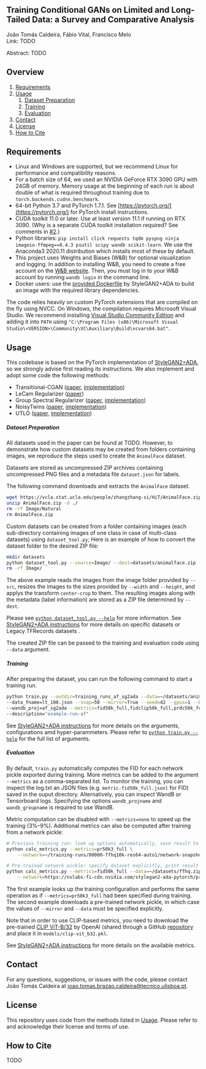 ## Training Conditional GANs on Limited and Long-Tailed Data: a Survey and Comparative Analysis

João Tomás Caldeira, Fábio Vital, Francisco Melo<br>
Link: TODO<br>

Abstract: TODO

## Overview

1. [Requirements](#Requirements)
2. [Usage](#Usage)
    1. [Dataset Preparation](#Dataset-Preparation)
    2. [Training](#Training)
    3. [Evaluation](#Evaluation)
3. [Contact](#Contact)
4. [License](#License)
5. [How to Cite](#How-to-Cite)

## Requirements<a name="Requirements"></a>

* Linux and Windows are supported, but we recommend Linux for performance and compatibility reasons.
* For a batch size of 64, we used an NVIDIA GeForce RTX 3090 GPU with 24GB of memory. Memory usage at the beginning of each run is about double of what is required throughout training due to `torch.backends.cudnn.benchmark`.
* 64-bit Python 3.7 and PyTorch 1.7.1. See [https://pytorch.org/](https://pytorch.org/) for PyTorch install instructions.
* CUDA toolkit 11.0 or later. Use at least version 11.1 if running on RTX 3090. (Why is a separate CUDA toolkit installation required?  See comments in [#2](https://github.com/NVlabs/stylegan2-ada-pytorch/issues/2#issuecomment-779457121).)
* Python libraries: `pip install click requests tqdm pyspng ninja imageio-ffmpeg==0.4.3 psutil scipy wandb scikit-learn`. We use the Anaconda3 2020.11 distribution which installs most of these by default.
* This project uses Weights and Biases (W&B) for optional visualization and logging. In addition to installing W&B, you need to create a free account on the [W&B website](https://wandb.ai/site/). Then, you must log in to your W&B account by running `wandb login` in the command line.
* Docker users: use the [provided Dockerfile](./Dockerfile) by StyleGAN2+ADA to build an image with the required library dependencies.

The code relies heavily on custom PyTorch extensions that are compiled on the fly using NVCC. On Windows, the compilation requires Microsoft Visual Studio. We recommend installing [Visual Studio Community Edition](https://visualstudio.microsoft.com/vs/) and adding it into `PATH` using `"C:\Program Files (x86)\Microsoft Visual Studio\<VERSION>\Community\VC\Auxiliary\Build\vcvars64.bat"`.

## Usage<a name="Usage"></a>

This codebase is based on the PyTorch implementation of [StyleGAN2+ADA](https://github.com/NVlabs/stylegan2-ada-pytorch), so we strongly advise first reading its instructions. We also implement and adopt some code the following methods:
- Transitional-CGAN ([paper](https://arxiv.org/abs/2201.06578), [implementation](https://github.com/mshahbazi72/transitional-cGAN))
- LeCam Regularizer ([paper](https://arxiv.org/abs/2104.03310))
- Group Spectral Regularizer ([paper](https://arxiv.org/abs/2208.09932), [implementation](https://github.com/val-iisc/gSRGAN))
- NoisyTwins ([paper](https://arxiv.org/abs/2304.05866), [implementation](https://github.com/val-iisc/NoisyTwins/tree/main))
- UTLO ([paper](https://arxiv.org/abs/2402.17065), [implementation](https://github.com/khorrams/utlo/tree/main))

##### Dataset Preparation<a name="Dataset-Preparation"></a>

All datasets used in the paper can be found at TODO. However, to demonstrate how custom datasets may be created from folders containing images, we reproduce the steps used to create the `AnimalFace` dataset.

Datasets are stored as uncompressed ZIP archives containing uncompressed PNG files and a metadata file `dataset.json` for labels. 

The following command downloads and extracts the `AnimalFace` dataset.
```.bash
wget https://vcla.stat.ucla.edu/people/zhangzhang-si/HiT/AnimalFace.zip
unzip AnimalFace.zip -d ./
rm -rf Image/Natural
rm AnimalFace.zip
```
Custom datasets can be created from a folder containing images (each sub-directory containing images of one class in case of multi-class datasets) using `dataset_tool.py`; Here is an example of how to convert the dataset folder to the desired ZIP file:

```.bash
mkdir datasets
python dataset_tool.py --source=Image/ --dest=datasets/animalface.zip --transform=center-crop --width=64 --height=64
rm -rf Image/
```
The above example reads the images from the image folder provided by `--src`, resizes the images to the sizes provided by `--width` and `--height`, and applys the transform `center-crop` to them. The resulting images along with the metadata (label information) are stored as a ZIP file determined by `--dest`.

Please see [`python dataset_tool.py --help`](./docs/dataset-tool-help.txt) for more information. See [StyleGAN2+ADA instructions](https://github.com/NVlabs/stylegan2-ada-pytorch/blob/main/README.md#preparing-datasets) for more details on specific datasets or Legacy TFRecords datasets .

The created ZIP file can be passed to the training and evaluation code using `--data` argument.

##### Training<a name="Training"></a>

After preparing the dataset, you can run the following command to start a training run.

```.bash
python train.py --outdir=training_runs_af_sg2ada --data=~/datasets/animalface.zip  \
--data_fname=lt_100.json --snap=50 --mirror=True --seed=42 --gpus=1 --batch=64 \
--wandb_proj=af_sg2ada --metrics=fid50k_full,fidclip50k_full,prdc50k_full,cmmd30k_30k \
--description="example-run-af"
```

See [StyleGAN2+ADA instructions](https://github.com/NVlabs/stylegan2-ada-pytorch/blob/main/README.md#training-new-networks) for more details on the arguments, configurations amd hyper-parammeters. Please refer to [`python train.py --help`](./docs/train-help.txt) for the full list of arguments.

##### Evaluation<a name="Evaluation"></a>

By default, `train.py` automatically computes the FID for each network pickle exported during training. More metrics can be added to the argument `--metrics` as a comma-separated list. To monitor the training, you can inspect the log.txt an JSON files (e.g. `metric-fid50k_full.jsonl` for FID) saved in the ouput directory. Alternatively, you can inspect WandB or Tensorboard logs. Specifying the options `wandb_projname` and `wandb_groupname` is required to use WandB.

Metric computation can be disabled with `--metrics=none` to speed up the training (3%&ndash;9%). Additional metrics can also be computed after training from a network pickle:

```.bash
# Previous training run: look up options automatically, save result to JSONL file.
python calc_metrics.py --metrics=pr50k3_full \
    --network=~/training-runs/00000-ffhq10k-res64-auto1/network-snapshot-000000.pkl

# Pre-trained network pickle: specify dataset explicitly, print result to stdout.
python calc_metrics.py --metrics=fid50k_full --data=~/datasets/ffhq.zip --mirror=1 \
    --network=https://nvlabs-fi-cdn.nvidia.com/stylegan2-ada-pytorch/pretrained/ffhq.pkl
```

The first example looks up the training configuration and performs the same operation as if `--metrics=pr50k3_full` had been specified during training. The second example downloads a pre-trained network pickle, in which case the values of `--mirror` and `--data` must be specified explicitly.

Note that in order to use CLIP-based metrics, you need to download the pre-trained [CLIP ViT-B/32](https://arxiv.org/abs/2103.00020) by OpenAI (shared through a GitHub [repository](https://github.com/openai/CLIP) and place it in  `models/clip-vit_b32.pkl`.

See [StyleGAN2+ADA instructions](https://github.com/NVlabs/stylegan2-ada-pytorch/blob/main/README.md#quality-metrics) for more details on the available metrics. 

## Contact<a name="Contact"></a>

For any questions, suggestions, or issues with the code, please contact João Tomás Caldeira at [joao.tomas.brazao.caldeira@tecnico.ulisboa.pt](mailto:joao.tomas.brazao.caldeira@tecnico.ulisboa.pt).

## License<a name="License"></a>
This repository uses code from the methods listed in [Usage](#Usage). Please refer to and acknowledge their license and terms of use.

## How to Cite<a name="How-to-Cite"></a>

TODO
